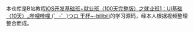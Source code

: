 本仓库是B站教程[iOS开发基础班+就业班（100天完整版）之就业班1：UI基础（10天）_哔哩哔哩 (゜-゜)つロ 干杯~-bilibili](https://www.bilibili.com/video/BV1EJ411T7At?p=17)的学习源码，经本人根据视频整理整合而成。
